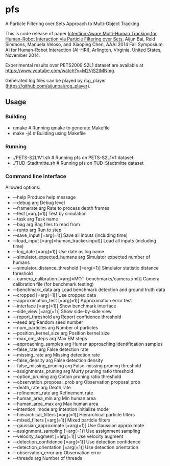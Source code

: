 # pfs
A Particle Filtering over Sets Approach to Multi-Object Tracking

This is code release of paper [Intention-Aware Multi-Human Tracking for Human-Robot Interaction via Particle Filtering over Sets](http://aijunbai.github.io/publications/9111-40050-1-PB.pdf), Aijun Bai, Reid Simmons, Manuela Veloso, and Xiaoping Chen, AAAI 2014 Fall Symposium: AI for Human-Robot Interaction (AI-HRI), Arlington, Virginia, United States, November 2014.

Experimental results over PETS2009 S2L1 dataset are available at 
https://www.youtube.com/watch?v=M2VjS2tMNmg. 

Generated log files can be played by rcg\_player (https://github.com/aijunbai/rcg_player).

## Usage
### Building
- qmake  # Running qmake to generate Makefile
- make -j4  # Building using Makefile

### Running
- ./PETS-S2L1V1.sh  # Running pfs on PETS-S2L1V1 dataset
- ./TUD-Stadtmitte.sh  # Running pfs on TUD-Stadtmitte dataset

### Command line interface
Allowed options:

-  --help                                Produce help message
-  --debug arg                           Debug level
-  --framerate arg                       Rate to process depth frames
-  --test [=arg(=1)]                     Test by simulation
-  --task arg                            Task name
-  --bag arg                             Bag files to read from
-  --runto arg                           Run to step
-  --save\_input [=arg(=1)]               Save all inputs (including time)
-  --load\_input [=arg(=human\_tracker.input)]
                                        Load all inputs (including time)
-  --log\_date [=arg(=1)]                 Use date as log name
-  --simulator\_expected\_humans arg       Simulator expected number of humans
-  --simulator\_distance\_threshold [=arg(=1)]
                                        Simulator statistic distance threshold
-  --camera\_calibration [=arg(=MOT-benchmarks/camera.xml)]
                                        Camera calibration file (for benchmark 
                                        testing)
-  --benchmark\_data arg                  Load benchmark detection and ground 
                                        truth data
-  --cropped [=arg(=1)]                  Use cropped data
-  --approximation\_test [=arg(=1)]       Approximation error test
-  --interface [=arg(=1)]                Show benchmark interface
-  --side\_view [=arg(=1)]                Show side-by-side view
-  --report\_threshold arg                Report confidence threshold
-  --seed arg                            Random seed number
-  --num\_particles arg                   Number of particles
-  --position\_kernel\_size arg            Position kernel size
-  --max\_em\_steps arg                    Max EM steps
-  --approaching\_samples arg             Human approaching identification 
                                        samples
-  --false\_rate arg                      False detection rate
-  --missing\_rate arg                    Missing detection rate
-  --false\_density arg                   False detection density
-  --false\_missing\_pruning arg           False-missing pruning threshold
-  --assignments\_pruning arg             Murty pruning ratio threshold
-  --option\_pruning arg                  Option pruning ratio threshold
-  --observation\_proposal\_prob arg       Observation proposal prob
-  --death\_rate arg                      Death rate
-  --refinement\_rate arg                 Refinement rate
-  --human\_area\_min arg                  Min human area
-  --human\_area\_max arg                  Max human area
-  --intention\_mode arg                  Intention initialize mode
-  --hierarchical\_filters [=arg(=1)]     Hierarchical particle filters
-  --mixed\_filters [=arg(=1)]            Mixed particle filters
-  --gaussian\_approximate [=arg(=1)]     Use Gaussian approximate
-  --assignment\_sampling [=arg(=1)]      Use assignment sampling
-  --velocity\_augment [=arg(=1)]         Use velocity augment
-  --detection\_confidence [=arg(=1)]     Use detection confidence
-  --detection\_orientation [=arg(=1)]    Use detection orientation
-  --observation\_error arg               Observation error
-  --threads arg                         Number of threads
